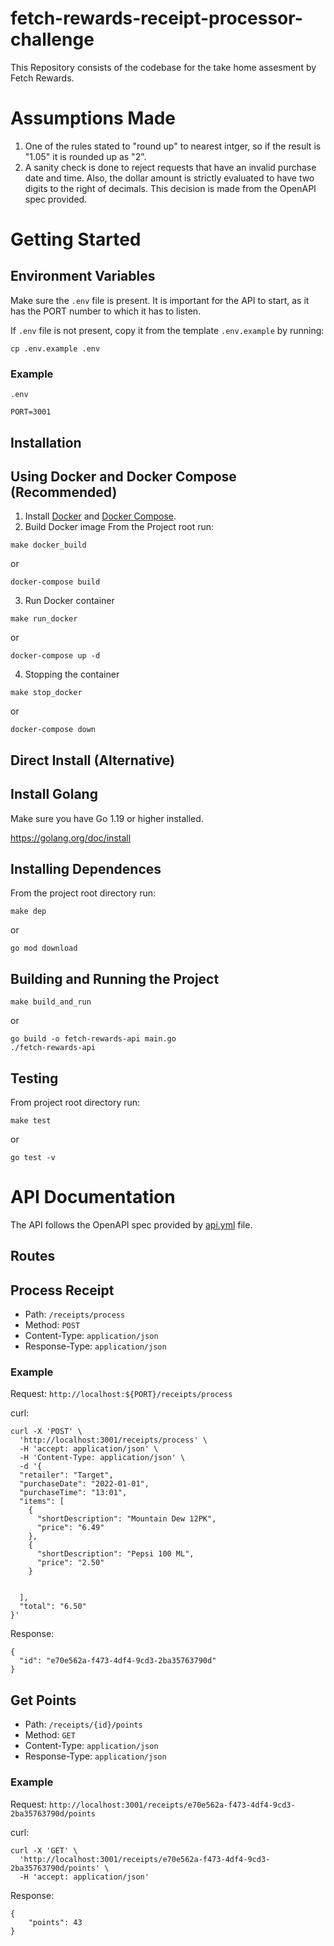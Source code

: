 # fetch-rewards-receipt-processor-challenge

This Repository consists of the codebase for the take home assesment by Fetch Rewards.

# Assumptions Made
1. One of the rules stated to "round up" to nearest intger, so if the result is "1.05" it is rounded up as "2".
2. A sanity check is done to reject requests that have an invalid purchase date and time. Also, the dollar amount is strictly evaluated to have two digits to the right of decimals. This decision is made from the OpenAPI spec provided.

# Getting Started

## Environment Variables
Make sure the `.env` file is present. It is important for the API to start, as it has the PORT number to which it has to listen.

If `.env` file is not present, copy it from the template `.env.example` by running:
```
cp .env.example .env
```

### Example
`.env`
```
PORT=3001
```
## Installation

## Using Docker and Docker Compose (Recommended)
1. Install [Docker](https://docs.docker.com/engine/install/) and [Docker Compose](https://docs.docker.com/compose/install/).
2. Build Docker image 
From the Project root run:

```
make docker_build
```
or
```
docker-compose build
```
3. Run Docker container
```
make run_docker
```
or
```
docker-compose up -d
```

4. Stopping the container
```
make stop_docker
```
or
```
docker-compose down
```

## Direct Install (Alternative)
## Install Golang

Make sure you have Go 1.19 or higher installed.

https://golang.org/doc/install

## Installing Dependences
From the project root directory run:

```
make dep
```

or

```
go mod download
```

## Building and Running the Project

```
make build_and_run
```
or
```
go build -o fetch-rewards-api main.go
./fetch-rewards-api

```

## Testing
From project root directory run:

```
make test
```

or

```
go test -v
```

# API Documentation
The API follows the OpenAPI spec provided by [api.yml](api.yml) file.

## Routes

## Process Receipt
* Path: `/receipts/process`
* Method: `POST`
* Content-Type: `application/json`
* Response-Type: `application/json`

### Example
Request: `http://localhost:${PORT}/receipts/process`

curl: 
```
curl -X 'POST' \
  'http://localhost:3001/receipts/process' \
  -H 'accept: application/json' \
  -H 'Content-Type: application/json' \
  -d '{
  "retailer": "Target",
  "purchaseDate": "2022-01-01",
  "purchaseTime": "13:01",
  "items": [
    {
      "shortDescription": "Mountain Dew 12PK",
      "price": "6.49"
    },
    {
      "shortDescription": "Pepsi 100 ML",
      "price": "2.50"
    }


  ],
  "total": "6.50"
}'
```

Response:
```
{
  "id": "e70e562a-f473-4df4-9cd3-2ba35763790d"
}
```

## Get Points
* Path: `/receipts/{id}/points`
* Method: `GET`
* Content-Type: `application/json`
* Response-Type: `application/json`

### Example

Request: `http://localhost:3001/receipts/e70e562a-f473-4df4-9cd3-2ba35763790d/points`

curl: 
```
curl -X 'GET' \
  'http://localhost:3001/receipts/e70e562a-f473-4df4-9cd3-2ba35763790d/points' \
  -H 'accept: application/json'
```

Response: 
```
{
	"points": 43
}
```